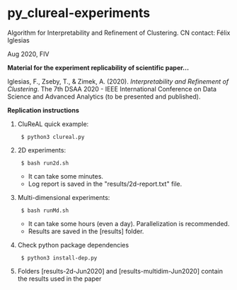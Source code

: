 # py_clureal-experiments
Algorithm for Interpretability and Refinement of Clustering. CN contact: Félix Iglesias 

Aug 2020, FIV

**Material for the experiment replicability of scientific paper...**

Iglesias, F., Zseby, T., & Zimek, A. (2020). *Interpretability and Refinement of Clustering*. The 7th DSAA 2020 - IEEE International Conference on Data Science and Advanced Analytics (to be presented and published).


**Replication instructions**

1. CluReAL quick example:

        $ python3 clureal.py


2. 2D experiments:

        $ bash run2d.sh

    - It can take some minutes.
    - Log report is saved in the "results/2d-report.txt" file.


3. Multi-dimensional experiments:

        $ bash runMd.sh

    - It can take some hours (even a day). Parallelization is recommended.
    - Results are saved in the [results] folder.


4. Check python package dependencies

        $ python3 install-dep.py


5. Folders [results-2d-Jun2020] and [results-multidim-Jun2020] contain the results used in the paper
